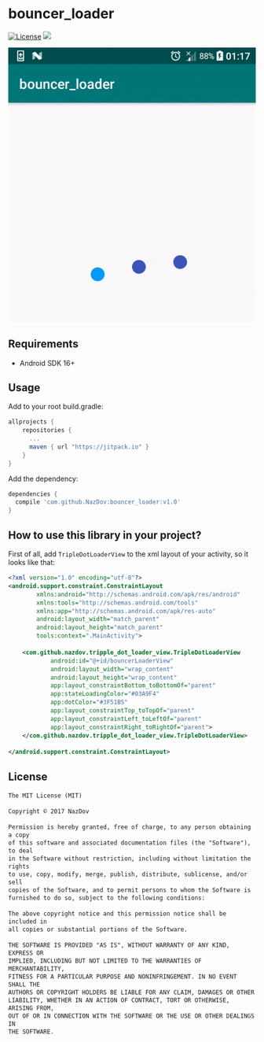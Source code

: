 # bouncer_loader

[![License](http://img.shields.io/badge/license-MIT-green.svg?style=flat)]()
[![](https://jitpack.io/v/yalantis/jellytoolbar.svg)](https://jitpack.io/#NazDov/bouncer_loader)


<img src="bouncer_loader_gif.gif"/>

## Requirements
- Android SDK 16+

## Usage

Add to your root build.gradle:
```Groovy
allprojects {
	repositories {
	  ...
	  maven { url "https://jitpack.io" }
	}
}
```

Add the dependency:
```Groovy
dependencies {
  compile 'com.github.NazDov:bouncer_loader:v1.0'
}
```

## How to use this library in your project?

First of all, add `TripleDotLoaderView` to the xml layout of your activity, so it looks like that:

```xml
<?xml version="1.0" encoding="utf-8"?>
<android.support.constraint.ConstraintLayout
        xmlns:android="http://schemas.android.com/apk/res/android"
        xmlns:tools="http://schemas.android.com/tools"
        xmlns:app="http://schemas.android.com/apk/res-auto"
        android:layout_width="match_parent"
        android:layout_height="match_parent"
        tools:context=".MainActivity">

    <com.github.nazdov.tripple_dot_loader_view.TripleDotLoaderView
            android:id="@+id/bouncerLoaderView"
            android:layout_width="wrap_content"
            android:layout_height="wrap_content"
            app:layout_constraintBottom_toBottomOf="parent"
            app:stateLoadingColor="#03A9F4"
            app:dotColor="#3F51B5"
            app:layout_constraintTop_toTopOf="parent"
            app:layout_constraintLeft_toLeftOf="parent"
            app:layout_constraintRight_toRightOf="parent">
    </com.github.nazdov.tripple_dot_loader_view.TripleDotLoaderView>

</android.support.constraint.ConstraintLayout>
```


## License

	The MIT License (MIT)

	Copyright © 2017 NazDov

	Permission is hereby granted, free of charge, to any person obtaining a copy
	of this software and associated documentation files (the "Software"), to deal
	in the Software without restriction, including without limitation the rights
	to use, copy, modify, merge, publish, distribute, sublicense, and/or sell
	copies of the Software, and to permit persons to whom the Software is
	furnished to do so, subject to the following conditions:

	The above copyright notice and this permission notice shall be included in
	all copies or substantial portions of the Software.

	THE SOFTWARE IS PROVIDED "AS IS", WITHOUT WARRANTY OF ANY KIND, EXPRESS OR
	IMPLIED, INCLUDING BUT NOT LIMITED TO THE WARRANTIES OF MERCHANTABILITY,
	FITNESS FOR A PARTICULAR PURPOSE AND NONINFRINGEMENT. IN NO EVENT SHALL THE
	AUTHORS OR COPYRIGHT HOLDERS BE LIABLE FOR ANY CLAIM, DAMAGES OR OTHER
	LIABILITY, WHETHER IN AN ACTION OF CONTRACT, TORT OR OTHERWISE, ARISING FROM,
	OUT OF OR IN CONNECTION WITH THE SOFTWARE OR THE USE OR OTHER DEALINGS IN
	THE SOFTWARE.

